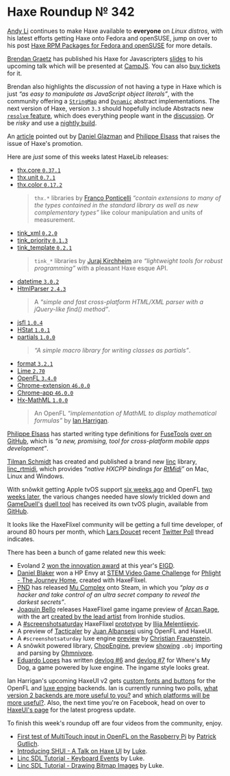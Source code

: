 [_template]: ../templates/roundup.html
[date]: / "2015-10-25 09:41:00"
[modified]: / "2015-11-02 15:00:00"
[published]: / "2015-11-02 15:30:00"
[social]: /img/342/seeker.png ""
[“”]: a ""
# Haxe Roundup № 342

[Andy Li][tw5] continues to make Haxe available to **everyone** on _Linux distros_,
with his latest efforts getting Haxe onto Fedora and openSUSE, jump on over to
his post [Haxe RPM Packages for Fedora and openSUSE][l20] for more details.

[Brendan Graetz][tw18] has published his Haxe for Javascripters [slides][l48] to 
his upcoming talk which will be presented at [CampJS][tw19]. You can 
also [buy tickets][l49] for it.

Brendan also highlights the _discussion_ of not having a type in Haxe which is just
_“as easy to manipulate as JavaScript object literals”_, with the community
offering a [`StringMap`][l50] and [`Dynamic`][l51] abstract implementations. 
The next version of Haxe, version `3.3` should hopefully include Abstracts new
[`resolve` feature][l52], which does everything people want in the 
[discussion][l53]. Or be _risky_ and use a [nightly build][l54].

An [article][l59] pointed out by [Daniel Glazman][tw22] and [Philippe Elsass][tw3]
that raises the issue of Haxe's promotion.

Here are _just_ some of this weeks latest HaxeLib releases:
	
- [thx.core `0.37.1`][l1]
- [thx.unit `0.7.1`][l2]
- [thx.color `0.17.2`][l3]
    > `thx.*` libraries by [Franco Ponticelli][tw1] _“contain extensions to 
	many of the types contained in the standard library as well as new 
	complementary types”_ like colour manipulation and units of measurement.
- [tink_xml `0.2.0`][l4]
- [tink_priority `0.1.3`][l5]
- [tink_template `0.2.1`][l6]
    > `tink_*` libraries by [Juraj Kirchheim][tw2] are _“lightweight tools for 
	robust programming”_ with a pleasant Haxe esque API.
- [datetime `3.0.2`][l7]
- [HtmlParser `2.4.3`][l8]
    > A _“simple and fast cross-platform HTML/XML parser with a jQuery-like find()
	method”_.
- [jsfl `1.0.4`][l9]
- [HStat `1.0.1`][l10]
- [partials `1.0.0`][l11]
    > _“A simple macro library for writing classes as partials”_.
- [format `3.2.1`][l12]
- [Lime `2.70`][l13]
- [OpenFL `3.4.0`][l14]
- [Chrome-extension `46.0.0`][l15]
- [Chrome-app `46.0.0`][l16]
- [Hx-MathML `1.0.0`][l19]
    > An OpenFL _“implementation of MathML to display mathematical formulas”_ by
	[Ian Harrigan][tw4].

[Philippe Elsass][tw3] has started writing type definitions for [FuseTools][l18]
[over on GitHub][l17], which is _“a new, promising, tool for 
cross-platform mobile apps development”_.

[Tilman Schmidt][tw7] has created and published a brand new [linc][l22] library,
[linc_rtmidi][l23], which provides _“native HXCPP bindings for [RtMidi][l24]”_
on Mac, Linux and Windows.

With snõwkit getting Apple tvOS support [six weeks ago][l25] and OpenFL 
[two weeks later][l26], the various changes needed have slowly trickled down
and [GameDuell's][tw8] [duell tool][l28] has received its own tvOS plugin, 
available from [GitHub][l27].

It looks like the HaxeFlixel community will be getting a full time developer, of 
around 80 hours per month, which [Lars Doucet][tw6] recent [Twitter Poll][l21] 
thread indicates.

There has been a bunch of game related new this week:
	
- Evoland 2 [won the innovation award][l29] at this year's [EIGD][tw9].
- [Daniel Blaker][tw17] won a HP Envy at [STEM Video Game Challenge][l41] for
[Phlight - The Journey Home][l42], created with HaxeFlixel.
- [PND][tw10] has released [Mu Complex][l30] onto Steam, in which you _“play as 
a hacker and take control of an ultra secret company to reveal the darkest 
secrets”_.
- [Joaquin Bello][tw11] releases HaxeFlixel game ingame preview of [Arcan Rage][l31],
with the art [created by the lead artist][l32] from Ironhide studios.
- A [#screenshotsaturday][l33] HaxeFlixel [prototype][l34] by [Ilija Melentijevic][tw12].
- A preview of [Tacticaler][l35] by [Juan Albansesi][tw13] using OpenFL and HaxeUI.
- A `#screenshotsaturday` luxe engine [preview][l36] by [Christian Frauenstein][tw14].
- A snõwkit powered library, [ChopEngine][l37], preview [showing][l38] `.obj` importing
and parsing by [Ohmnivore][tw15].
- [Eduardo Lopes][tw16] has written [devlog #6][l40] and [devlog #7][l39] for Where's
My Dog, a game powered by luxe engine. The ingame style looks great.

Ian Harrigan's upcoming HaxeUI v2 gets [custom fonts and buttons][l43] for the
OpenFL and [luxe engine][l44] backends. Ian is currently running two polls,
[what version 2 backends are more useful to you?][l45] and [which platforms will
be more useful?][l46]. Also, the next time you're on Facebook, head on over to
[HaxeUI's page][l47] for the latest progress update.

To finish this week's roundup off are four videos from the community, enjoy.

- [First test of MultiTouch input in OpenFL on the Raspberry Pi][l55] by 
[Patrick Gutlich][tw20].
- [Introducing SHUI - A Talk on Haxe UI][l56] by [Luke][tw21].
- [Linc SDL Tutorial - Keyboard Events][l57] by Luke.
- [Linc SDL Tutorial - Drawing Bitmap Images][l58] by Luke.

[tw22]: https://twitter.com/glazou "@glazou"
[tw21]: https://twitter.com/tienery "@tienery"
[tw20]: https://twitter.com/gepatto "@gepatto"
[tw19]: https://twitter.com/campjsnews "@campjsnews"
[tw18]: http://bguiz.com/ "@bguiz"
[tw17]: https://twitter.com/5Mixer "@5Mixer"
[tw16]: https://twitter.com/EdoardoLopes "@EdoardoLopes"
[tw15]: https://twitter.com/4_AM_Games "@4_AM_Games"
[tw14]: https://twitter.com/koorsboon "@koorsboon"
[tw13]: https://twitter.com/dj_jia "@dj_jia"
[tw12]: https://twitter.com/iLkKke "@iLkKke"
[tw11]: https://twitter.com/JoaquinBelloD "@JoaquinBelloD"
[tw10]: https://twitter.com/PND_ "@PND_"
[tw9]: https://twitter.com/EIGD2015 "@EIGD2015"
[tw8]: https://twitter.com/GameDuell "@GameDuell"
[tw7]: https://twitter.com/keymaster_ "@keymaster_"
[tw6]: https://twitter.com/larsiusprime "@larsiusprime"
[tw5]: https://twitter.com/andy_li "@andy_li"
[tw4]: https://twitter.com/IanHarrigan1982 "@IanHarrigan1982"
[tw3]: https://twitter.com/elsassph "@elsassph"
[tw2]: https://twitter.com/back2dos "@back2dos"
[tw1]: https://twitter.com/fponticelli "@fponticelli"

[l59]: http://www.elementscompiler.com/elements/silver/ "Swift, now also on .NET, Java and Android"
[l58]: https://www.youtube.com/watch?v=tC0uQLDm_YM "Linc SDL Tutorial - Drawing Bitmap Images on YouTube"
[l57]: https://www.youtube.com/watch?v=5Xz5XW-RrhU "Linc SDL Tutorial - Keyboard Events on YouTube"
[l56]: https://www.youtube.com/watch?v=1w3ekut1c6s "Introducing SHUI - A Talk on Haxe UI on YouTube"
[l55]: https://www.youtube.com/watch?v=PTeG-5hWttg "First test of MultiTouch input in OpenFL on the Raspberry Pi on YouTube"
[l54]: build.haxe.org "Haxe Nightly Builds"
[l53]: https://twitter.com/ncannasse/status/613393115014107136 "Haxe Object literals Twitter discussion"
[l52]: https://github.com/HaxeFoundation/haxe/blob/f5759d36bbfe8a05d5672d1d5ca5a5078c482c54/tests/unit/src/unit/issues/Issue3753.hx "Abstract resolve on GitHub"
[l51]: http://try.haxe.org/#17B68 "Dynamic Abstract Object literal attempt"
[l50]: http://try.haxe.org/#F1bA1 "StringMap Abstract Object literal attempt"
[l49]: https://www.tickettailor.com/checkout/view-event/id/33392/chk/ac9b/ref/haxe-for-javascripters "Buy CampJS tickets to see Haxe for Javascripters"
[l48]: http://blog.bguiz.com/2015/10/06/haxe-for-javascripters/ "Haxe for Javascripters Slides"
[l47]: https://www.facebook.com/haxeui "HaxeUI on Facebook"
[l46]: http://www.poll-maker.com/poll458185x76A77338-18 "HaxeUI v2 Poll - Which HaxeUI version 2 platforms will be most useful to you?"
[l45]: http://www.poll-maker.com/poll458184x23AD4035-18 "HaxeUI v2 Poll - Which HaxeUI version 2 backends will be most useful to you?"
[l44]: http://haxeui.org/v2/luxe/html5/index.jsp "Try out HaxeUI v2 luxe engine backend"
[l43]: https://twitter.com/IanHarrigan1982/status/660220448077139968 "HaxeUI custom fonts and buttons preview"
[l42]: https://twitter.com/STEMGamesAUS/status/660256129558175744 "HaxeFlixel Phlight - The Journey Home"
[l41]: https://twitter.com/STEMGamesAUS "@STEMGamesAUS"
[l40]: http://gamejolt.com/games/where-s-my-dog/87073/news/update-08-screen-size/106296 "Where's my dog devlog #6"
[l39]: http://gamejolt.com/games/where-s-my-dog/87073/news/update-07-camera/104726 "Where's my dog devlog #7"
[l38]: https://twitter.com/4_AM_Games/status/660874521310834688 "ChopEngine .obj importer"
[l37]: https://github.com/Ohmnivore/ChopEngine "ChopEngine on GitHub"
[l36]: https://twitter.com/koorsboon/status/660520390461136896 "Luxe engine seeker game preview"
[l35]: https://twitter.com/dj_jia/status/660596397041975296 "Tacticaler preview"
[l34]: https://twitter.com/iLkKke/status/657875387024830464 "HaxeFlixel prototype"
[l33]: https://twitter.com/hashtag/screenshotsaturday?src=hash "Screenshot Saturday on Twitter"
[l32]: https://twitter.com/JoaquinBelloD/status/661001000203997184 "Arcan Rage art source"
[l31]: https://www.youtube.com/watch?v=wuihT4dyj88&feature=youtu.be "Arcan Rage Game Preview"
[l30]: http://store.steampowered.com/app/383690 "Mu Complex on Steam"
[l29]: https://twitter.com/ncannasse/status/658727287890812928 "Evoland 2 won EIGD innovation award"
[l28]: https://github.com/gameduell/duell "duell on GitHub"
[l27]: https://github.com/gameduell/duellbuildtvos "DuellTool tvOS Plugin"
[l26]: http://haxe.io/roundups/338/ "Haxe Roundup № 338"
[l25]: http://haxe.io/roundups/336/ "Haxe Roundup № 336"
[l24]: https://www.music.mcgill.ca/~gary/rtmidi/ "RtMidi C++ Library"
[l23]: https://github.com/KeyMaster-/linc_rtmidi "linc_rtmidi on GitHub"
[l22]: https://snowkit.github.io/linc/ "What is linc?"
[l21]: https://twitter.com/larsiusprime/status/659442560759238656 "HaxeFlixel Twitter Poll"
[l20]: http://blog.onthewings.net/2015/11/01/haxe_rpm_packages_for_fedora_and_opensuse/ "Haxe RPM Packages for Fedora and openSUSE"
[l19]: http://lib.haxe.org/p/hx-mathml/ "Hx-MathML on HaxeLib"
[l18]: https://www.fusetools.com/ "FuseTools for Designers and Developers"
[l17]: https://github.com/elsassph/fusetools-haxe "FuseTools-Haxe on GitHub"
[l16]: http://lib.haxe.org/p/chrome-app "Chrome-app on HaxeLib"
[l15]: http://lib.haxe.org/p/chrome-extension "Chrome-extension on HaxeLib"
[l14]: http://lib.haxe.org/p/openfl "OpenFL on HaxeLib"
[l13]: http://lib.haxe.org/p/lime "Lime on HaxeLib"
[l12]: http://lib.haxe.org/p/format "format on HaxeLib"
[l11]: http://lib.haxe.org/p/partials "partials on HaxeLib"
[l10]: http://lib.haxe.org/p/HStat "HStat on HaxeLib"
[l9]: http://lib.haxe.org/p/jsfl "jsfl on HaxeLib"
[l8]: http://lib.haxe.org/p/HtmlParser "HtmlParser on HaxeLib"
[l7]: http://lib.haxe.org/p/datetime "datetime on HaxeLib"
[l6]: http://lib.haxe.org/p/tink_template "tink_template on HaxeLib"
[l5]: http://lib.haxe.org/p/tink_priority "tink_priority on HaxeLib"
[l4]: http://lib.haxe.org/p/tink_xml "tink_xml on HaxeLib"
[l3]: http://lib.haxe.org/p/thx.color "thx.color on HaxeLib"
[l2]: http://lib.haxe.org/p/thx.unit "thx.unit on HaxeLib"
[l1]: http://lib.haxe.org/p/thx.core "thx.core on HaxeLib"